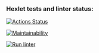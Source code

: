 ### Hexlet tests and linter status:

[![Actions Status](https://github.com/buruhin/frontend-project-lvl1/workflows/hexlet-check/badge.svg)](https://github.com/buruhin/frontend-project-lvl1/actions)

[![Maintainability](https://api.codeclimate.com/v1/badges/a99a88d28ad37a79dbf6/maintainability)](https://codeclimate.com/github/codeclimate/codeclimate/maintainability)

[![Run linter](https://github.com/buruhin/frontend-project-lvl1/workflows/Run%20linter/badge.svg)](https://github.com/buruhin/frontend-project-lvl1/actions)